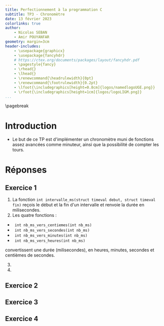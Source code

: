 ```yaml
---
title: Perfectionnement à la programmation C
subtitle: TP3 - Chronomètre
date: 13 février 2023
colorlinks: true
author:
    - Nicolas SEBAN
    - Amir POUYANFAR
geometry: margin=3cm
header-includes:
    - \usepackage{graphicx}
    - \usepackage{fancyhdr}
    # https://ctex.org/documents/packages/layout/fancyhdr.pdf
    - \pagestyle{fancy}
    - \rhead{}
    - \lhead{}
    - \renewcommand{\headrulewidth}{0pt}
    - \renewcommand{\footrulewidth}{0.2pt}
    - \lfoot{\includegraphics[height=0.8cm]{logos/namedlogoUGE.png}}
    - \rfoot{\includegraphics[height=1cm]{logos/logoLIGM.png}}
...
```


\pagebreak

# Introduction
- Le but de ce TP est d'implémenter un chronomètre muni de fonctions assez avancées comme minuteur, ainsi que la possibilité de compter
les tours. 

# Réponses

## Exercice 1
1. La fonction ```int intervalle_ms(struct timeval debut, struct timeval fin)``` reçois le début et la fin d'un intervalle et renvoie
la durée en milisecondes. 
2. Les quatre fonctions :
- ``` int nb_ms_vers_centiemes(int nb_ms)``` 
- ``` int nb_ms_vers_secondes(int nb_ms)```
- ``` int nb_ms_vers_minutes(int nb_ms)```
- ``` int nb_ms_vers_heures(int nb_ms)```
 
 convertissent une durée (milisecondes), en heures, minutes, secondes et centièmes de secondes.

3. 
4. 

## Exercice 2

## Exercice 3

## Exercice 4
